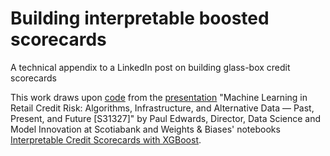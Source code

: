 # Building interpretable boosted scorecards
A technical appendix to a LinkedIn post on building glass-box credit scorecards

This work draws upon [code](https://github.com/rapidsai-community/showcase/tree/main/event_notebooks/GTC_2021/credit_scorecard) from the [presentation](https://www.nvidia.com/en-us/on-demand/session/gtcspring21-s31327/) "Machine Learning in Retail Credit Risk: Algorithms, Infrastructure, and Alternative Data — Past, Present, and Future [S31327]" by Paul Edwards, Director, Data Science and Model Innovation at Scotiabank and Weights & Biases' notebooks [Interpretable Credit Scorecards with XGBoost](https://colab.research.google.com/github/wandb/examples/blob/master/colabs/boosting/Credit_Scorecards_with_XGBoost_and_W%26B.ipynb).
